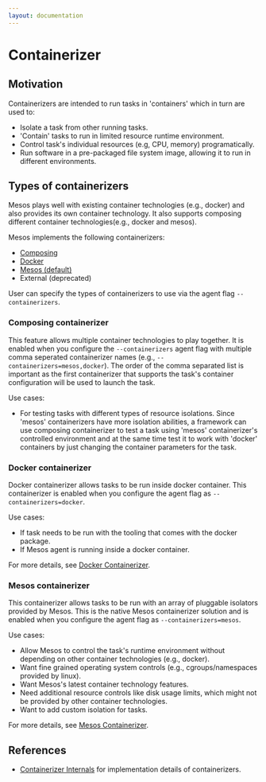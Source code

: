 ```yaml
---
layout: documentation
---
```


# Containerizer

## Motivation

Containerizers are intended to run tasks in 'containers' which in turn are used
to:

* Isolate a task from other running tasks.
* 'Contain' tasks to run in limited resource runtime environment.
* Control task's individual resources (e.g, CPU, memory) programatically.
* Run software in a pre-packaged file system image, allowing it to run in
  different environments.


## Types of containerizers

Mesos plays well with existing container technologies (e.g., docker) and also
provides its own container technology. It also supports composing different
container technologies(e.g., docker and mesos).

Mesos implements the following containerizers:

* [Composing](#Composing)
* [Docker](#Docker)
* [Mesos (default)](#Mesos)
* External (deprecated)

User can specify the types of containerizers to use via the agent flag
`--containerizers`.


<a name="Composing"></a>
### Composing containerizer

This feature allows multiple container technologies to play together. It is
enabled when you configure the `--containerizers` agent flag with multiple comma
seperated containerizer names (e.g., `--containerizers=mesos,docker`). The order
of the comma separated list is important as the first containerizer that
supports the task's container configuration will be used to launch the task.

Use cases:

* For testing tasks with different types of resource isolations. Since 'mesos'
  containerizers have more isolation abilities, a framework can use composing
  containerizer to test a task using 'mesos' containerizer's controlled
  environment and at the same time test it to work with 'docker' containers by
  just changing the container parameters for the task.


<a name="Docker"></a>
### Docker containerizer

Docker containerizer allows tasks to be run inside docker container. This
containerizer is enabled when you configure the agent flag as
`--containerizers=docker`.

Use cases:

* If task needs to be run with the tooling that comes with the docker package.
* If Mesos agent is running inside a docker container.

For more details, see
[Docker Containerizer](docker-containerizer.md).

<a name="Mesos"></a>
### Mesos containerizer

This containerizer allows tasks to be run with an array of pluggable isolators
provided by Mesos. This is the native Mesos containerizer solution and is
enabled when you configure the agent flag as `--containerizers=mesos`.

Use cases:

* Allow Mesos to control the task's runtime environment without depending on
  other container technologies (e.g., docker).
* Want fine grained operating system controls (e.g., cgroups/namespaces provided
  by linux).
* Want Mesos's latest container technology features.
* Need additional resource controls like disk usage limits, which
  might not be provided by other container technologies.
* Want to add custom isolation for tasks.

For more details, see
[Mesos Containerizer](mesos-containerizer.md).


## References

* [Containerizer Internals](containerizer-internals.md) for
  implementation details of containerizers.
